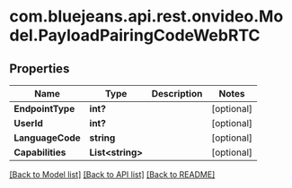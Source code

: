 # com.bluejeans.api.rest.onvideo.Model.PayloadPairingCodeWebRTC
## Properties

Name | Type | Description | Notes
------------ | ------------- | ------------- | -------------
**EndpointType** | **int?** |  | [optional] 
**UserId** | **int?** |  | [optional] 
**LanguageCode** | **string** |  | [optional] 
**Capabilities** | **List&lt;string&gt;** |  | [optional] 

[[Back to Model list]](../README.md#documentation-for-models) [[Back to API list]](../README.md#documentation-for-api-endpoints) [[Back to README]](../README.md)

